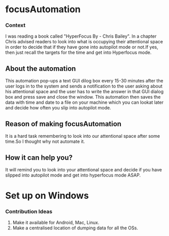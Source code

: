 # focusAutomation
### Context
I was reading a book called "HyperFocus By - Chris Bailey". In a chapter Chris advised readers to look into what is occupying their attentional space in order to decide that if they have gone into autopilot mode or not.If yes, then just recall the targets for the time and get into Hyperfocus mode.
## About the automation
This automation pop-ups a text GUI dilog box every 15-30 minutes after the user logs in to the system and sends a notification to the user asking about his attentional space and the user has to write the answer in that GUI dialog box and press save and close the window. This automation then saves the data with time and date to a file on your machine which you can lookat later and decide how often you slip into autopilot mode.
## Reason of making focusAutomation
It is a hard task remembering to look into our attentional space after some time.So I thought why not automate it.
## How it can help you?
It will remind you to look into your attentional space and decide if you have slipped into autopilot mode and get into hyperfocus mode ASAP.
# Set up on Windows

### Contribution Ideas

1. Make it available for Android, Mac, Linux.  
2. Make a centralised location of dumping data for all the OSs.  